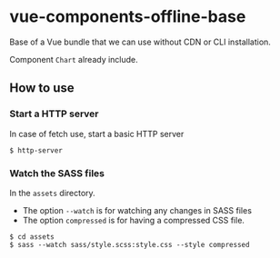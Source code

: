 # vue-components-offline-base
Base of a Vue bundle that we can use without CDN or CLI installation.

Component `Chart` already include.

## How to use

### Start a HTTP server

In case of fetch use, start a basic HTTP server

`$ http-server`

### Watch the SASS files

In the `assets` directory.
* The option `--watch` is for watching any changes in SASS files
* The option `compressed` is for having a compressed CSS file.

```
$ cd assets
$ sass --watch sass/style.scss:style.css --style compressed
```
